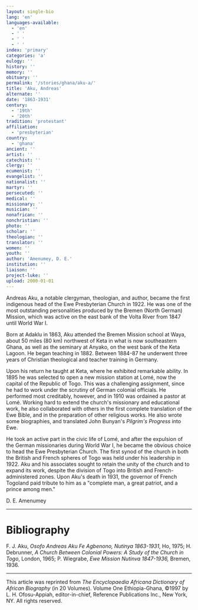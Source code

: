 ```yaml
---
layout: single-bio
lang: 'en'
languages-available:
  - 'en'
  - ' '
  - ' '
  - ' '
index: 'primary'
categories: 'a'
eulogy: ''
history: ''
memory: ''
obituary: ''
permalink: '/stories/ghana/aku-a/'
title: 'Aku, Andreas'
alternate: ''
date: '1863-1931'
century:
  - '19th'
  - '20th'
tradition: 'protestant'
affiliation:
  - 'presbyterian'
country:
  - 'ghana'
ancient: ''
artist: ''
catechist: ''
clergy: ''
ecumenist: ''
evangelist: ''
nationalist: ''
martyr: ''
persecuted: ''
medical: ''
missionary: ''
musician: ''
nonafrican: ''
nonchristian: ''
photo: ''
scholar: ''
theologian: ''
translator: ''
women: ''
youth: ''
author: 'Amenumey, D. E.'
institution: ''
liaison: ''
project-luke: ''
upload: 2000-01-01
---
```



Andreas Aku, a notable clergyman, theologian, and author, became the first indigenous head of the Ewe Presbyterian Church in 1922. He was one of the most outstanding personalities produced by the Bremen (North German) Mission, which was active on the east bank of the Volta River from 1847 until World War I.

Born at Adaklu in 1863, Aku attended the Bremen Mission school at Waya, about 50 miles (80 km) northwest of Keta in what is now southeastern Ghana, as well as the seminary at Anyako, on the west bank of the Keta Lagoon. He began teaching in 1882. Between 1884-87 he underwent three years of Christian theological and teacher training in Germany.

Upon his return he taught at Keta, where he exhibited remarkable ability. In 1895 he was selected to open a new mission station at Lomé, now the capital of the Republic of Togo. This was a challenging assignment, since he had to work under the scrutiny of German colonial officials. He performed most creditably, however, and in 1910 was ordained a pastor at Lomé. Working hard to extend the church's missionary and educational work, he also collaborated with others in the first complete translation of the Ewe Bible, and in the preparation of other religious works. He also wrote some biographies, and translated John Bunyan's *Pilgrim's Progress* into Ewe.

He took an active part in the civic life of Lomé, and after the expulsion  of the German missionaries during World War I, he became the obvious choice to head the Ewe Presbyterian Church. The first synod of the church in both the British and French spheres of Togo was held under his leadership in 1922. Aku and his associates sought to retain the unity of the church and to expand its work, despite the division of Togo into British and French-administered zones. Upon Aku's death in 1931, the  governor of French Togoland paid tribute to him as a "complete man, a great patriot, and a prince among men."

D. E. Amenumey

---

# Bibliography

F. J. Aku, *Osofo Andreas Aku Fe Agbenono, Nutinya 1863-1931*, Ho, 1975; H. Debrunner, *A Church Between Colonial Powers: A Study of the Church in Togo*, London, 1965; P. Wiegrabe, *Ewe Mission Nutinva 1847-1936,* Bremen, 1936.

---

This article was reprinted from *The Encyclopaedia Africana Dictionary of African Biography* (in 20 Volumes). Volume One Ethiopia-Ghana, &copy;1997 by L. H. Ofosu-Appiah, editor-in-chief, Reference Publications Inc., New York, NY. All rights reserved.
